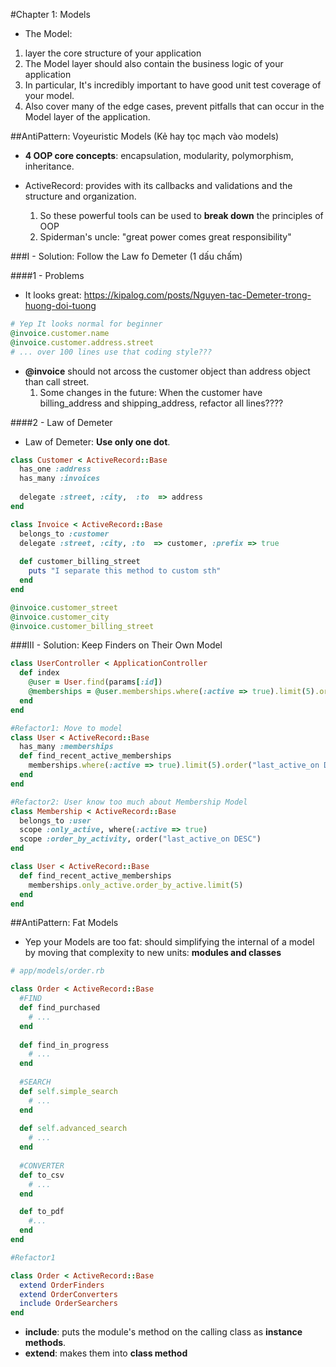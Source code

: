 #Chapter 1: Models

- The Model:
 1) layer the core structure of your application
 2) The Model layer should also contain the business logic of your application
 3) In particular, It's incredibly important to have good unit test coverage of your model.
 4) Also cover many of the edge cases, prevent pitfalls that can occur in the Model layer of the application.
 
 
##AntiPattern: Voyeuristic Models (Kẻ hay tọc mạch vào models)

- **4 OOP core concepts**: encapsulation, modularity, polymorphism, inheritance.

- ActiveRecord: provides with its callbacks and validations and the structure and organization.
    1) So these powerful tools can be used to **break down** the principles of OOP
    2) Spiderman's uncle: "great power comes great responsibility"
    
###I - Solution: Follow the Law fo Demeter (1 dấu chấm)

####1 - Problems    
- It looks great: https://kipalog.com/posts/Nguyen-tac-Demeter-trong-huong-doi-tuong

```ruby
# Yep It looks normal for beginner
@invoice.customer.name
@invoice.customer.address.street
# ... over 100 lines use that coding style???
```

- **@invoice** should not arcoss the customer object than address object than call street.
    1) Some changes in the future: When the customer have billing_address and shipping_address, refactor all lines????
    
####2 - Law of Demeter
     
- Law of Demeter: **Use only one dot**.
 
```ruby
class Customer < ActiveRecord::Base
  has_one :address
  has_many :invoices
  
  delegate :street, :city,  :to  => address
end

class Invoice < ActiveRecord::Base
  belongs_to :customer
  delegate :street, :city, :to  => customer, :prefix => true
  
  def customer_billing_street
    puts "I separate this method to custom sth"
  end
end

@invoice.customer_street
@invoice.customer_city
@invoice.customer_billing_street
``` 

###III - Solution: Keep Finders on Their Own Model

```ruby
class UserController < ApplicationController
  def index 
    @user = User.find(params[:id])
    @memberships = @user.memberships.where(:active => true).limit(5).order("last_active_on DESC")
  end
end

#Refactor1: Move to model
class User < ActiveRecord::Base
  has_many :memberships
  def find_recent_active_memberships
    memberships.where(:active => true).limit(5).order("last_active_on DESC")
  end
end

#Refactor2: User know too much about Membership Model
class Membership < ActiveRecord::Base
  belongs_to :user
  scope :only_active, where(:active => true)
  scope :order_by_activity, order("last_active_on DESC")
end

class User < ActiveRecord::Base
  def find_recent_active_memberships
    memberships.only_active.order_by_active.limit(5)
  end
end
```

##AntiPattern: Fat Models

- Yep your Models are too fat: should simplifying the internal of a model by moving that complexity to new units: **modules and classes**

```ruby
# app/models/order.rb

class Order < ActiveRecord::Base
  #FIND
  def find_purchased
    # ...
  end
  
  def find_in_progress
    # ...
  end
  
  #SEARCH
  def self.simple_search
    # ...
  end
  
  def self.advanced_search
    # ...
  end
  
  #CONVERTER
  def to_csv
    # ...
  end

  def to_pdf
    #...
  end
end

#Refactor1 

class Order < ActiveRecord::Base
  extend OrderFinders
  extend OrderConverters
  include OrderSearchers
end

```

- **include**: puts the module's method on the calling class as **instance methods**.
- **extend**: makes them into **class method**



